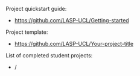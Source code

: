 Project quickstart guide:
- https://github.com/LASP-UCL/Getting-started

Project template:
- https://github.com/LASP-UCL/Your-project-title

List of completed student projects:
- /
